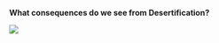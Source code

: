 
**What consequences do we see from Desertification?**



**![](https://lh7-us.googleusercontent.com/EXYEOadm4YKHiIIN07pwoIPcgPYXxPmrIWafe_FYhG5EMtTCyFIOMdqWiE7_5xLDFid4OXTVNCnV9FKiMzRVlAe9VxXE9AKgfj6-7aOW5wKnaNkR4ipT5fy6lWNGbEgD-gzjh2crwT5FrmJTsojb6dzL=s2048)**
